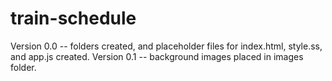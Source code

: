 # train-schedule
Version 0.0 -- folders created, and placeholder files for index.html, style.ss, and app.js created.
Version 0.1 -- background images placed in images folder.